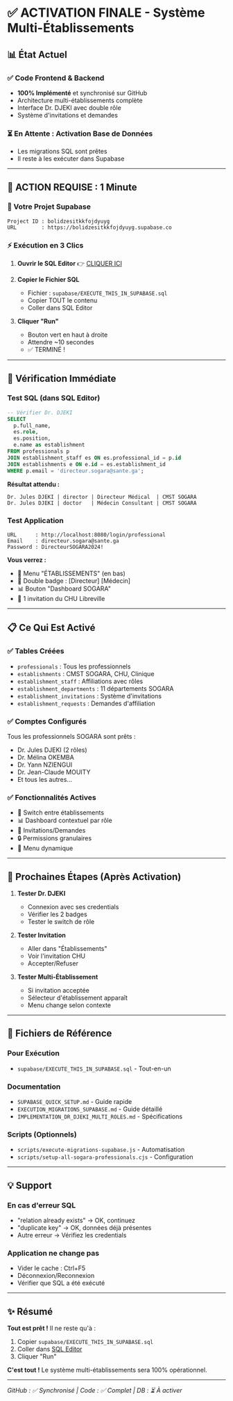 # ✅ ACTIVATION FINALE - Système Multi-Établissements

## 📊 État Actuel

### ✅ Code Frontend & Backend
- **100% Implémenté** et synchronisé sur GitHub
- Architecture multi-établissements complète
- Interface Dr. DJEKI avec double rôle
- Système d'invitations et demandes

### ⏳ En Attente : Activation Base de Données
- Les migrations SQL sont prêtes
- Il reste à les exécuter dans Supabase

---

## 🚀 ACTION REQUISE : 1 Minute

### 📍 Votre Projet Supabase
```
Project ID : bolidzesitkkfojdyuyg
URL        : https://bolidzesitkkfojdyuyg.supabase.co
```

### ⚡ Exécution en 3 Clics

1. **Ouvrir le SQL Editor**
   👉 [CLIQUER ICI](https://supabase.com/dashboard/project/bolidzesitkkfojdyuyg/sql/new)

2. **Copier le Fichier SQL**
   - Fichier : `supabase/EXECUTE_THIS_IN_SUPABASE.sql`
   - Copier TOUT le contenu
   - Coller dans SQL Editor

3. **Cliquer "Run"**
   - Bouton vert en haut à droite
   - Attendre ~10 secondes
   - ✅ TERMINÉ !

---

## 🧪 Vérification Immédiate

### Test SQL (dans SQL Editor)
```sql
-- Vérifier Dr. DJEKI
SELECT 
  p.full_name,
  es.role,
  es.position,
  e.name as establishment
FROM professionals p
JOIN establishment_staff es ON es.professional_id = p.id
JOIN establishments e ON e.id = es.establishment_id
WHERE p.email = 'directeur.sogara@sante.ga';
```

**Résultat attendu :**
```
Dr. Jules DJEKI | director | Directeur Médical  | CMST SOGARA
Dr. Jules DJEKI | doctor   | Médecin Consultant | CMST SOGARA
```

### Test Application
```
URL      : http://localhost:8080/login/professional
Email    : directeur.sogara@sante.ga
Password : DirecteurSOGARA2024!
```

**Vous verrez :**
- 🏥 Menu "ÉTABLISSEMENTS" (en bas)
- 👤 Double badge : [Directeur] [Médecin]
- 📊 Bouton "Dashboard SOGARA"
- 📨 1 invitation du CHU Libreville

---

## 📋 Ce Qui Est Activé

### ✅ Tables Créées
- `professionals` : Tous les professionnels
- `establishments` : CMST SOGARA, CHU, Clinique
- `establishment_staff` : Affiliations avec rôles
- `establishment_departments` : 11 départements SOGARA
- `establishment_invitations` : Système d'invitations
- `establishment_requests` : Demandes d'affiliation

### ✅ Comptes Configurés
Tous les professionnels SOGARA sont prêts :
- Dr. Jules DJEKI (2 rôles)
- Dr. Mélina OKEMBA
- Dr. Yann NZIENGUI
- Dr. Jean-Claude MOUITY
- Et tous les autres...

### ✅ Fonctionnalités Actives
- 🔄 Switch entre établissements
- 📊 Dashboard contextuel par rôle
- 📨 Invitations/Demandes
- 🔒 Permissions granulaires
- 📱 Menu dynamique

---

## 🎯 Prochaines Étapes (Après Activation)

1. **Tester Dr. DJEKI**
   - Connexion avec ses credentials
   - Vérifier les 2 badges
   - Tester le switch de rôle

2. **Tester Invitation**
   - Aller dans "Établissements"
   - Voir l'invitation CHU
   - Accepter/Refuser

3. **Tester Multi-Établissement**
   - Si invitation acceptée
   - Sélecteur d'établissement apparaît
   - Menu change selon contexte

---

## 📝 Fichiers de Référence

### Pour Exécution
- `supabase/EXECUTE_THIS_IN_SUPABASE.sql` - Tout-en-un

### Documentation
- `SUPABASE_QUICK_SETUP.md` - Guide rapide
- `EXECUTION_MIGRATIONS_SUPABASE.md` - Guide détaillé
- `IMPLEMENTATION_DR_DJEKI_MULTI_ROLES.md` - Spécifications

### Scripts (Optionnels)
- `scripts/execute-migrations-supabase.js` - Automatisation
- `scripts/setup-all-sogara-professionals.cjs` - Configuration

---

## 💡 Support

### En cas d'erreur SQL
- "relation already exists" → OK, continuez
- "duplicate key" → OK, données déjà présentes
- Autre erreur → Vérifiez les credentials

### Application ne change pas
- Vider le cache : Ctrl+F5
- Déconnexion/Reconnexion
- Vérifier que SQL a été exécuté

---

## ✨ Résumé

**Tout est prêt !** Il ne reste qu'à :
1. Copier `supabase/EXECUTE_THIS_IN_SUPABASE.sql`
2. Coller dans [SQL Editor](https://supabase.com/dashboard/project/bolidzesitkkfojdyuyg/sql/new)
3. Cliquer "Run"

**C'est tout !** Le système multi-établissements sera 100% opérationnel.

---

*GitHub : ✅ Synchronisé | Code : ✅ Complet | DB : ⏳ À activer*
